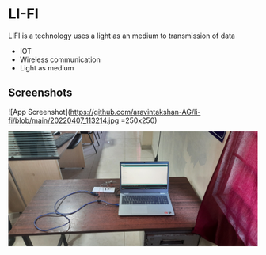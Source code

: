 
# LI-FI

LIFI is a technology uses a light as an medium to transmission of data

- IOT
- Wireless communication
- Light as medium

## Screenshots

![App Screenshot](https://github.com/aravintakshan-AG/li-fi/blob/main/20220407_113214.jpg =250x250)

![App Screenshot](https://github.com/aravintakshan-AG/li-fi/blob/main/20220922_150055.jpg)

